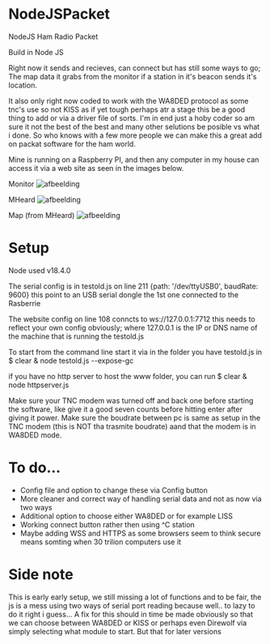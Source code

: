 # NodeJSPacket
NodeJS Ham Radio Packet

Build in Node JS

Right now it sends and recieves, can connect but has still some ways to go; The map data it grabs from the monitor if a station in it's beacon sends it's location.

It also only right now coded to work with the WA8DED protocol as some tnc's use so not KISS as if yet tough perhaps atr a stage this be a good thing to add or via
a driver file of sorts. I'm in end just a hoby coder so am sure it not the best of the best and many other selutions be posible vs what i done. So who knows
with a few more people we can make this a great add on packat software for the ham world.

Mine is running on a Raspberry PI, and then any computer in my house can access it via a web site as seen in the images below.

Monitor
![afbeelding](https://i.gyazo.com/afdd00d5f3eb70dc1432e2a41d75ab0a.png)

MHeard
![afbeelding](https://i.gyazo.com/4e7e950cd7fae377a0ac6beee0ba4608.png)

Map (from MHeard)
![afbeelding](https://i.gyazo.com/3fc83dac7ee3be2025e4c6a2c1bc09a2.png)

# Setup
Node used v18.4.0

The serial config is in testold.js on line 211 {path: '/dev/ttyUSB0', baudRate: 9600} this point to an USB serial dongle the 1st one connected to the Rasberrie

The website config on line 108 conncts to ws://127.0.0.1:7712 this needs to reflect your own config obviously; where 127.0.0.1 is the IP or DNS name of the machine that is running the testold.js

To start from the command line start it via in the folder you have testold.js in
$ clear & node testold.js --expose-gc

if you have no http server to host the www folder, you can run
$ clear & node httpserver.js

Make sure your TNC modem was turned off and back one before starting the software, like give it a good seven counts before hitting enter after giving it power. Make sure the boudrate between pc is same as setup in the TNC modem (this is NOT tha trasmite boudrate) aand that the modem is in WA8DED mode.

# To do...
* Config file and option to change these via Config button
* More cleaner and correct way of handling serial data and not as now via two ways
* Additional option to choose either WA8DED or for example LISS
* Working connect button rather then using ^C station
* Maybe adding WSS and HTTPS as some browsers seem to think secure means somting when 30 trilion computers use it

# Side note
This is early early setup, we still missing a lot of functions and to be fair, the js is a mess using two ways of serial port reading because well.. to lazy to do it right i guess...
A fix for this should in time be made obviously so that we can choose between WA8DED or KISS or perhaps even Direwolf via simply selecting what module to start. But that for later versions
